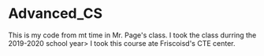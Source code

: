 # Advanced_CS
This is my code from mt time in Mr. Page's class. I took the class durring the 2019-2020 school year>
I took this course ate Friscoisd's CTE center.
